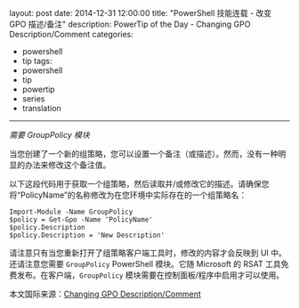 layout: post
date: 2014-12-31 12:00:00
title: "PowerShell 技能连载 - 改变 GPO 描述/备注"
description: PowerTip of the Day - Changing GPO Description/Comment
categories:
- powershell
- tip
tags:
- powershell
- tip
- powertip
- series
- translation
---
_需要 GroupPolicy 模块_

当您创建了一个新的组策略，您可以设置一个备注（或描述）。然而，没有一种明显的办法来修改这个备注值。

以下这段代码用于获取一个组策略，然后读取并/或修改它的描述。请确保您将“PolicyName”的名称修改为在您环境中实际存在的一个组策略名：

    Import-Module -Name GroupPolicy
    $policy = Get-Gpo -Name 'PolicyName'
    $policy.Description
    $policy.Description = 'New Description' 

请注意只有当您重新打开了组策略客户端工具时，修改的内容才会反映到 UI 中。还请注意您需要 `GroupPolicy` PowerShell 模块。它随 Microsoft 的 RSAT 工具免费发布。在客户端，`GroupPolicy` 模块需要在控制面板/程序中启用才可以使用。

<!--more-->
本文国际来源：[Changing GPO Description/Comment](http://community.idera.com/powershell/powertips/b/tips/posts/changing-gpo-description-comment)
